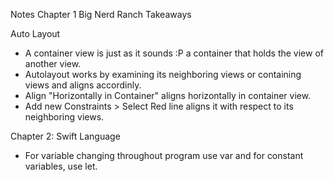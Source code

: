 Notes Chapter 1 Big Nerd Ranch Takeaways

Auto Layout
* A container view is just as it sounds :P a container that holds the view of
  another view.
* Autolayout works by examining its neighboring views or containing views and
  aligns accordinly.
* Align "Horizontally in Container" aligns horizontally in container view.
* Add new Constraints > Select Red line aligns it with respect to its neighboring
  views.


Chapter 2: Swift Language

* For variable changing throughout program use var and for constant variables,
  use let.
